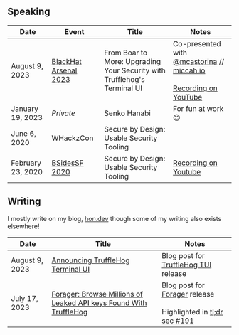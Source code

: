 ## Speaking

| Date              | Event                                                                                                                                                  | Title                                                                    | Notes                                                                                                                                                                        |
| ----------------- | ------------------------------------------------------------------------------------------------------------------------------------------------------ | ------------------------------------------------------------------------ | ---------------------------------------------------------------------------------------------------------------------------------------------------------------------------- |
| August 9, 2023    | [BlackHat Arsenal 2023](https://www.blackhat.com/us-23/arsenal/schedule/#from-boar-to-more-upgrading-your-security-with-trufflehogs-terminal-ui-32561) | From Boar to More: Upgrading Your Security with Trufflehog's Terminal UI | Co-presented with [@mcastorina](https://github.com/mcastorina) // [miccah.io](https://miccah.io/)<br><br>[Recording on YouTube](https://www.youtube.com/watch?v=CCItfxv3vAc) |
| January 19, 2023  | _Private_                                                                                                                                              | Senko Hanabi                                                             | For fun at work 😊                                                                                                                                                           |
| June 6, 2020      | WHackzCon                                                                                                                                              | Secure by Design: Usable Security Tooling                                |                                                                                                                                                                              |
| February 23, 2020 | [BSidesSF 2020](https://bsidessf2020.sched.com/event/YbhC/secure-by-design-usable-security-tooling)                                                    | Secure by Design: Usable Security Tooling                                | [Recording on Youtube](https://www.youtube.com/watch?v=MEoLG5PI3TU)                                                                                                          |

## Writing

I mostly write on my blog, [hon.dev](https://hon.dev/) though some of my writing also exists elsewhere!

| Date           | Title                                                                                                                      | Notes                                                                                                                                            |
| -------------- | -------------------------------------------------------------------------------------------------------------------------- | ------------------------------------------------------------------------------------------------------------------------------------------------ |
| August 9, 2023 | [Announcing TruffleHog Terminal UI](https://trufflesecurity.com/blog/trufflehog-tui/)                                      | Blog post for [TruffleHog TUI](https://github.com/trufflesecurity/trufflehog) release                                                            |
| July 17, 2023  | [Forager: Browse Millions of Leaked API keys Found With TruffleHog](https://trufflesecurity.com/blog/introducing-forager/) | Blog post for [Forager](https://forager.trufflesecurity.com/) release<br><br>Highlighted in [tl;dr sec #191](https://tldrsec.com/p/tldr-sec-191) |
